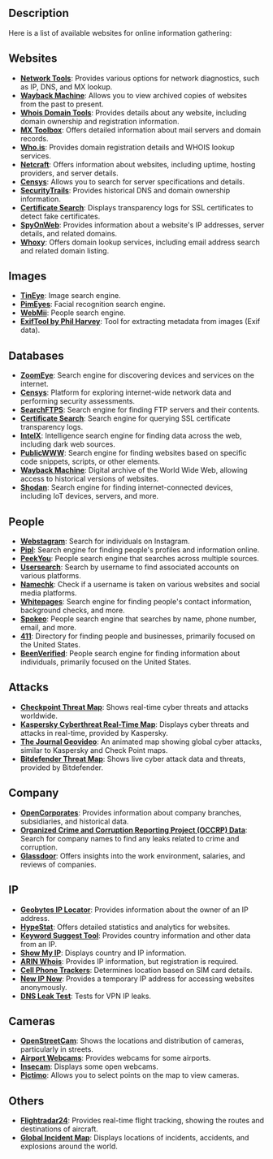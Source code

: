 ## Description

Here is a list of available websites for online information gathering:

## Websites
- **[Network Tools](https://network-tools.webwiz.net/)**: Provides various options for network diagnostics, such as IP, DNS, and MX lookup.
- **[Wayback Machine](https://web.archive.org/)**: Allows you to view archived copies of websites from the past to present.
- **[Whois Domain Tools](https://whois.domaintools.com/)**: Provides details about any website, including domain ownership and registration information.
- **[MX Toolbox](https://mxtoolbox.com/MXLookup.aspx)**: Offers detailed information about mail servers and domain records.
- **[Who.is](https://who.is/)**: Provides domain registration details and WHOIS lookup services.
- **[Netcraft](https://www.netcraft.com/)**: Offers information about websites, including uptime, hosting providers, and server details.
- **[Censys](https://censys.io/)**: Allows you to search for server specifications and details.
- **[SecurityTrails](https://securitytrails.com)**: Provides historical DNS and domain ownership information.
- **[Certificate Search](https://crt.sh/)**: Displays transparency logs for SSL certificates to detect fake certificates.
- **[SpyOnWeb](http://spyonweb.com/)**: Provides information about a website's IP addresses, server details, and related domains.
- **[Whoxy](www.whoxy.com)**: Offers domain lookup services, including email address search and related domain listing.

## Images
- **[TinEye](www.tineye.com)**: Image search engine.
- **[PimEyes](https://pimeyes.com)**: Facial recognition search engine.
- **[WebMii](http://webmii.com/)**: People search engine.
- **[ExifTool by Phil Harvey](http://exif.regex.info/exif.cgi)**: Tool for extracting metadata from images (Exif data).

## Databases 
- **[ZoomEye](zoomeye.org)**: Search engine for discovering devices and services on the internet.
- **[Censys](censys.io)**: Platform for exploring internet-wide network data and performing security assessments.
- **[SearchFTPS](https://www.searchftps.net/)**: Search engine for finding FTP servers and their contents.
- **[Certificate Search](https://crt.sh/)**: Search engine for querying SSL certificate transparency logs.
- **[IntelX](https://intelx.io/)**: Intelligence search engine for finding data across the web, including dark web sources.
- **[PublicWWW](https://publicwww.com/)**: Search engine for finding websites based on specific code snippets, scripts, or other elements.
- **[Wayback Machine](https://web.archive.org/)**: Digital archive of the World Wide Web, allowing access to historical versions of websites.
- **[Shodan](shodan.io)**: Search engine for finding internet-connected devices, including IoT devices, servers, and more.

## People 
- **[Webstagram](https://webstagram.org/)**: Search for individuals on Instagram.
- **[Pipl](https://pipl.com/)**: Search engine for finding people's profiles and information online.
- **[PeekYou](www.peekyou.com/)**: People search engine that searches across multiple sources.
- **[Usersearch](https://usersearch.org)**: Search by username to find associated accounts on various platforms.
- **[Namechk](https://namechk.com/)**: Check if a username is taken on various websites and social media platforms.
- **[Whitepages](https://www.whitepages.com)**: Search engine for finding people's contact information, background checks, and more.
- **[Spokeo](www.spokeo.com)**: People search engine that searches by name, phone number, email, and more.
- **[411](https://www.411.com/)**: Directory for finding people and businesses, primarily focused on the United States.
- **[BeenVerified](https://www.beenverified.com/)**: People search engine for finding information about individuals, primarily focused on the United States.

## Attacks
- **[Checkpoint Threat Map](https://threatmap.checkpoint.com/ThreatPortal/livemap.html)**: Shows real-time cyber threats and attacks worldwide.
- **[Kaspersky Cyberthreat Real-Time Map](https://cybermap.kaspersky.com/)**: Displays cyber threats and attacks in real-time, provided by Kaspersky.
- **[The Journal Geovideo](http://c3.thejournal.ie/media/2013/05/geovideo.gif)**: An animated map showing global cyber attacks, similar to Kaspersky and Check Point maps.
- **[Bitdefender Threat Map](https://threatmap.bitdefender.com/)**: Shows live cyber attack data and threats, provided by Bitdefender.

## Company
- **[OpenCorporates](opencorporates.com)**: Provides information about company branches, subsidiaries, and historical data.
- **[Organized Crime and Corruption Reporting Project (OCCRP) Data](data.occrp.org)**: Search for company names to find any leaks related to crime and corruption.
- **[Glassdoor](www.glassdoor.com)**: Offers insights into the work environment, salaries, and reviews of companies.

## IP 
- **[Geobytes IP Locator](http://www.geobytes.com/IpLocator)**: Provides information about the owner of an IP address.
- **[HypeStat](https://hypestat.com)**: Offers detailed statistics and analytics for websites.
- **[Keyword Suggest Tool](https://www.keyword-suggest-tool.com/search/fb-urls1.com.wenotify.net/)**: Provides country information and other data from an IP.
- **[Show My IP](www.showmyip.gr)**: Displays country and IP information.
- **[ARIN Whois](https://search.arin.net)**: Provides IP information, but registration is required.
- **[Cell Phone Trackers](https://cellphonetrackers.org/gsm/gsm-tracker.php)**: Determines location based on SIM card details.
- **[New IP Now](newipnow.com/)**: Provides a temporary IP address for accessing websites anonymously.
- **[DNS Leak Test](https://www.dnsleaktest.com/)**: Tests for VPN IP leaks.

## Cameras
- **[OpenStreetCam](https://openstreetcam.org/map/@29.821582720575016,39.8583984375,5z)**: Shows the locations and distribution of cameras, particularly in streets.
- **[Airport Webcams](https://airportwebcams.net/)**: Provides webcams for some airports.
- **[Insecam](https://www.insecam.org/en/)**: Displays some open webcams.
- **[Pictimo](https://www.pictimo.com/map)**: Allows you to select points on the map to view cameras.

## Others
- **[Flightradar24](https://www.flightradar24.com/23.64,48.1/5)**: Provides real-time flight tracking, showing the routes and destinations of aircraft.
- **[Global Incident Map](www.globalincidentmap.com/)**: Displays locations of incidents, accidents, and explosions around the world.
